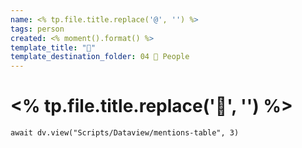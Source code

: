 ```yaml
---
name: <% tp.file.title.replace('@', '') %>
tags: person
created: <% moment().format() %>
template_title: "👤"
template_destination_folder: 04 👤 People
---
```

# <% tp.file.title.replace('👤', '') %>



```dataviewjs
await dv.view("Scripts/Dataview/mentions-table", 3)
```

